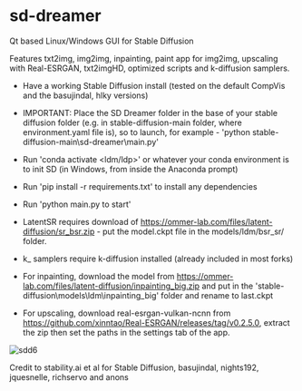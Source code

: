 # sd-dreamer
Qt based Linux/Windows GUI for Stable Diffusion

Features txt2img, img2img, inpainting, paint app for img2img, upscaling with Real-ESRGAN, txt2imgHD, optimized scripts and k-diffusion samplers.

- Have a working Stable Diffusion install (tested on the default CompVis and the basujindal, hlky versions) 
- IMPORTANT: Place the SD Dreamer folder in the base of your stable diffusion folder (e.g. in stable-diffusion-main folder, where environment.yaml file is), so to launch, for example - 'python stable-diffusion-main\sd-dreamer\main.py'
- Run 'conda activate <ldm/ldp>' or whatever your conda environment is to init SD (in Windows, from inside the Anaconda prompt)
- Run 'pip install -r requirements.txt' to install any dependencies
- Run 'python main.py to start'

- LatentSR requires download of https://ommer-lab.com/files/latent-diffusion/sr_bsr.zip - put the model.ckpt file in the models/ldm/bsr_sr/ folder.

- k_ samplers require k-diffusion installed (already included in most forks)

- For inpainting, download the model from https://ommer-lab.com/files/latent-diffusion/inpainting_big.zip and put in the 'stable-diffusion\models\ldm\inpainting_big' folder and rename to last.ckpt

- For upscaling, download real-esrgan-vulkan-ncnn from https://github.com/xinntao/Real-ESRGAN/releases/tag/v0.2.5.0, extract the zip then set the paths in the settings tab of the app.

![sdd6](https://user-images.githubusercontent.com/112139428/188335306-9d61624c-6cdd-49bb-becd-41b56c6ef070.png)


Credit to stability.ai et al for Stable Diffusion, basujindal, nights192, jquesnelle, richservo and anons

